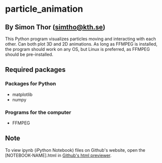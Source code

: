 # particle_animation
## By Simon Thor (simtho@kth.se)
This Python program visualizes  particles moving and interacting with each other. Can both plot 3D and 2D animations.
As long as FFMPEG is installed, the program should work on any OS, but Linux is preferred, as FFMPEG should be pre-installed.

## Required packages
### Packages for Python
- matplotlib
- numpy
### Programs for the computer
- FFMPEG

## Note
To view ipynb (iPython Notebook) files on Github's website, open the [NOTEBOOK-NAME].html in [Github's html previewer](http://htmlpreview.github.io/).


